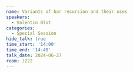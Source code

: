 ```yaml
---
name: Variants of bar recursion and their uses
speakers:
  - Valentin Blot
categories:
  - Special Session
hide_talk: true
time_start: '14:00'
time_end: '14:40'
talk_date: 2024-06-27
room: J222
---
```

